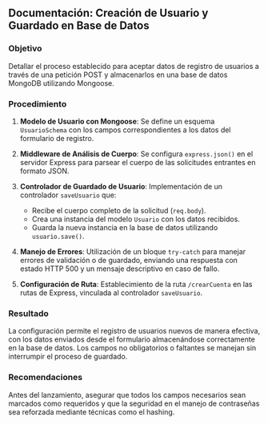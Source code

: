 ## Documentación: Creación de Usuario y Guardado en Base de Datos

### Objetivo
Detallar el proceso establecido para aceptar datos de registro de usuarios a través de una petición POST y almacenarlos en una base de datos MongoDB utilizando Mongoose.

### Procedimiento

1. **Modelo de Usuario con Mongoose**: 
   Se define un esquema `UsuarioSchema` con los campos correspondientes a los datos del formulario de registro.

2. **Middleware de Análisis de Cuerpo**: 
   Se configura `express.json()` en el servidor Express para parsear el cuerpo de las solicitudes entrantes en formato JSON.

3. **Controlador de Guardado de Usuario**: 
   Implementación de un controlador `saveUsuario` que:
   - Recibe el cuerpo completo de la solicitud (`req.body`).
   - Crea una instancia del modelo `Usuario` con los datos recibidos.
   - Guarda la nueva instancia en la base de datos utilizando `usuario.save()`.

4. **Manejo de Errores**: 
   Utilización de un bloque `try-catch` para manejar errores de validación o de guardado, enviando una respuesta con estado HTTP 500 y un mensaje descriptivo en caso de fallo.

5. **Configuración de Ruta**: 
   Establecimiento de la ruta `/crearCuenta` en las rutas de Express, vinculada al controlador `saveUsuario`.

### Resultado

La configuración permite el registro de usuarios nuevos de manera efectiva, con los datos enviados desde el formulario almacenándose correctamente en la base de datos. Los campos no obligatorios o faltantes se manejan sin interrumpir el proceso de guardado.

### Recomendaciones

Antes del lanzamiento, asegurar que todos los campos necesarios sean marcados como requeridos y que la seguridad en el manejo de contraseñas sea reforzada mediante técnicas como el hashing.
